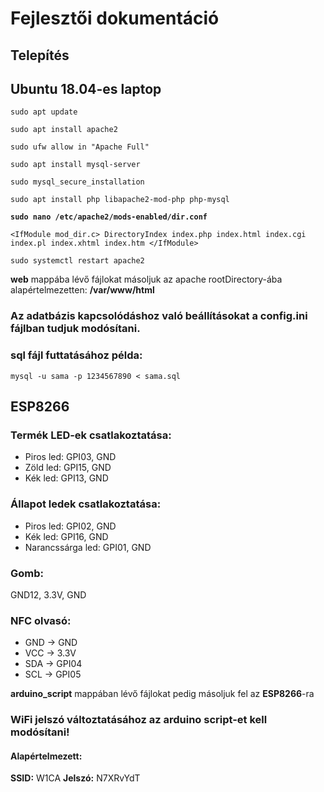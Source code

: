 # Fejlesztői dokumentáció
## Telepítés
## Ubuntu 18.04-es laptop
`sudo apt update`

`sudo apt install apache2`

`sudo ufw allow in "Apache Full"`

`sudo apt install mysql-server`

`sudo mysql_secure_installation`

`sudo apt install php libapache2-mod-php php-mysql`

**`sudo nano /etc/apache2/mods-enabled/dir.conf`**

`<IfModule mod_dir.c>
    DirectoryIndex index.php index.html index.cgi index.pl index.xhtml index.htm
</IfModule>`

`sudo systemctl restart apache2`


**web** mappába lévő fájlokat másoljuk az apache rootDirectory-ába alapértelmezetten: **/var/www/html**

### Az adatbázis kapcsolódáshoz való beállításokat a **config.ini** fájlban tudjuk modósítani.
### sql fájl futtatásához példa:
`mysql -u sama -p 1234567890 < sama.sql`

## ESP8266

### Termék LED-ek csatlakoztatása:
- Piros led: GPI03, GND
- Zöld led: GPI15, GND
- Kék led: GPI13, GND

### Állapot ledek csatlakoztatása:
- Piros led: GPI02, GND
- Kék led: GPI16, GND
- Narancssárga led: GPI01, GND

### Gomb: 
GND12, 3.3V, GND

### NFC olvasó: 
- GND -> GND
- VCC -> 3.3V
- SDA -> GPI04
- SCL -> GPI05


**arduino_script** mappában lévő fájlokat pedig másoljuk fel az **ESP8266**-ra

### WiFi jelszó változtatásához az arduino script-et kell modósítani!
#### Alapértelmezett:
**SSID:** W1CA
**Jelszó:** N7XRvYdT
